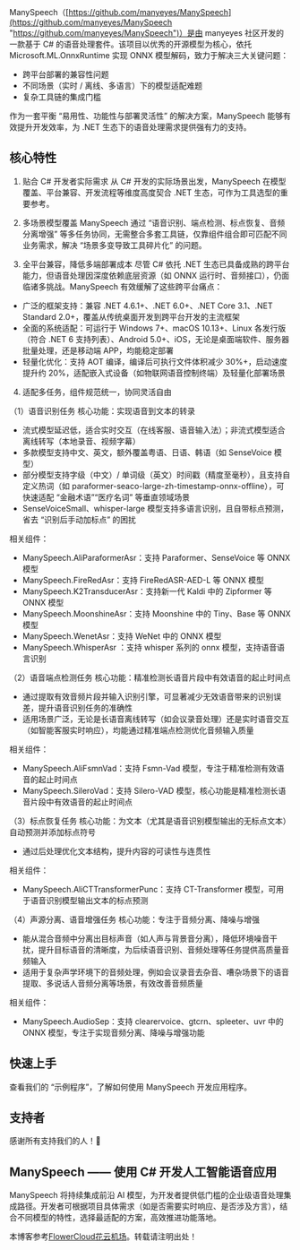 ManySpeech（[https://github.com/manyeyes/ManySpeech](https://github.com/manyeyes/ManySpeech "https://github.com/manyeyes/ManySpeech")）是由 manyeyes 社区开发的一款基于 C# 的语音处理套件。该项目以优秀的开源模型为核心，依托 Microsoft.ML.OnnxRuntime 实现 ONNX 模型解码，致力于解决三大关键问题：

* 跨平台部署的兼容性问题
* 不同场景（实时 / 离线、多语言）下的模型适配难题
* 复杂工具链的集成门槛

作为一套平衡 “易用性、功能性与部署灵活性” 的解决方案，ManySpeech 能够有效提升开发效率，为 .NET 生态下的语音处理需求提供强有力的支持。

## 核心特性

1. 贴合 C# 开发者实际需求 从 C# 开发的实际场景出发，ManySpeech 在模型覆盖、平台兼容、开发流程等维度高度契合 .NET 生态，可作为工具选型的重要参考。

2. 多场景模型覆盖 ManySpeech 通过 “语音识别、端点检测、标点恢复、音频分离增强” 等多任务协同，无需整合多套工具链，仅靠组件组合即可匹配不同业务需求，解决 “场景多变导致工具碎片化” 的问题。

3. 全平台兼容，降低多端部署成本 尽管 C# 依托 .NET 生态已具备成熟的跨平台能力，但语音处理因深度依赖底层资源（如 ONNX 运行时、音频接口），仍面临诸多挑战。ManySpeech 有效缓解了这些跨平台痛点：

* 广泛的框架支持：兼容 .NET 4.6.1+、.NET 6.0+、.NET Core 3.1、.NET Standard 2.0+，覆盖从传统桌面开发到跨平台开发的主流框架
* 全面的系统适配：可运行于 Windows 7+、macOS 10.13+、Linux 各发行版（符合 .NET 6 支持列表）、Android 5.0+、iOS，无论是桌面端软件、服务器批量处理，还是移动端 APP，均能稳定部署
* 轻量化优化：支持 AOT 编译，编译后可执行文件体积减少 30%+，启动速度提升约 20%，适配嵌入式设备（如物联网语音控制终端）及轻量化部署场景

4. 适配多任务，组件规范统一，协同灵活自由

（1）语音识别任务 核心功能：实现语音到文本的转录

* 流式模型延迟低，适合实时交互（在线客服、语音输入法）；非流式模型适合离线转写（本地录音、视频字幕）
* 多款模型支持中文、英文，额外覆盖粤语、日语、韩语（如 SenseVoice 模型）
* 部分模型支持字级（中文）/ 单词级（英文）时间戳（精度至毫秒），且支持自定义热词（如 paraformer-seaco-large-zh-timestamp-onnx-offline），可快速适配 “金融术语”“医疗名词” 等垂直领域场景
* SenseVoiceSmall、whisper-large 模型支持多语言识别，且自带标点预测，省去 “识别后手动加标点” 的困扰

相关组件：

* ManySpeech.AliParaformerAsr：支持 Paraformer、SenseVoice 等 ONNX 模型
* ManySpeech.FireRedAsr：支持 FireRedASR-AED-L 等 ONNX 模型
* ManySpeech.K2TransducerAsr：支持新一代 Kaldi 中的 Zipformer 等 ONNX 模型
* ManySpeech.MoonshineAsr：支持 Moonshine 中的 Tiny、Base 等 ONNX 模型
* ManySpeech.WenetAsr：支持 WeNet 中的 ONNX 模型
* ManySpeech.WhisperAsr ：支持 whisper 系列的 onnx 模型，支持语音语言识别

（2）语音端点检测任务 核心功能：精准检测长语音片段中有效语音的起止时间点

* 通过提取有效音频片段并输入识别引擎，可显著减少无效语音带来的识别误差，提升语音识别任务的准确性
* 适用场景广泛，无论是长语音离线转写（如会议录音处理）还是实时语音交互（如智能客服实时响应），均能通过精准端点检测优化音频输入质量

相关组件：

* ManySpeech.AliFsmnVad：支持 Fsmn-Vad 模型，专注于精准检测有效语音的起止时间点
* ManySpeech.SileroVad：支持 Silero-VAD 模型，核心功能是精准检测长语音片段中有效语音的起止时间点

（3）标点恢复任务 核心功能：为文本（尤其是语音识别模型输出的无标点文本）自动预测并添加标点符号

* 通过后处理优化文本结构，提升内容的可读性与连贯性

相关组件：

* ManySpeech.AliCTTransformerPunc：支持 CT-Transformer 模型，可用于语音识别模型输出文本的标点预测

（4）声源分离、语音增强任务 核心功能：专注于音频分离、降噪与增强

* 能从混合音频中分离出目标声音（如人声与背景音分离），降低环境噪音干扰，提升目标语音的清晰度，为后续语音识别、音频处理等任务提供高质量音频输入
* 适用于复杂声学环境下的音频处理，例如会议录音去杂音、嘈杂场景下的语音提取、多说话人音频分离等场景，有效改善音频质量

相关组件：

* ManySpeech.AudioSep：支持 clearervoice、gtcrn、spleeter、uvr 中的 ONNX 模型，专注于实现音频分离、降噪与增强功能

## 快速上手

查看我们的 “示例程序”，了解如何使用 ManySpeech 开发应用程序。

## 支持者

感谢所有支持我们的人！🙏

## ManySpeech —— 使用 C# 开发人工智能语音应用

ManySpeech 将持续集成前沿 AI 模型，为开发者提供低门槛的企业级语音处理集成路径。开发者可根据项目具体需求（如是否需要实时响应、是否涉及方言），结合不同模型的特性，选择最适配的方案，高效推进功能落地。

本博客参考[FlowerCloud花云机场](https://flowercloud6.com)。转载请注明出处！

